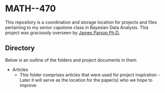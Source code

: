 # MATH--470
 
This repository is a coordination and storage location for projects and files pertaining to my senior capstone class in Bayesian Data Analysis. This project was graciously overseen by [James Parson Ph.D.](https://www.hood.edu/academics/faculty/james-parson)

## Directory
Below is an outline of the folders and project documents in them

- Articles
    * This folder comprises articles that were used for project inspiration - Later it will serve as the location for the paper(s) who we hope to improve